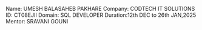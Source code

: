 Name: UMESH BALASAHEB PAKHARE
Company: CODTECH IT SOLUTIONS
ID: CT08EJII
Domain: SQL DEVELOPER
Duration:12th DEC to 26th JAN,2025
Mentor: SRAVANI GOUNI
